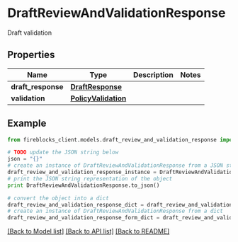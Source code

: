 # DraftReviewAndValidationResponse

Draft validation

## Properties

Name | Type | Description | Notes
------------ | ------------- | ------------- | -------------
**draft_response** | [**DraftResponse**](DraftResponse.md) |  | 
**validation** | [**PolicyValidation**](PolicyValidation.md) |  | 

## Example

```python
from fireblocks_client.models.draft_review_and_validation_response import DraftReviewAndValidationResponse

# TODO update the JSON string below
json = "{}"
# create an instance of DraftReviewAndValidationResponse from a JSON string
draft_review_and_validation_response_instance = DraftReviewAndValidationResponse.from_json(json)
# print the JSON string representation of the object
print DraftReviewAndValidationResponse.to_json()

# convert the object into a dict
draft_review_and_validation_response_dict = draft_review_and_validation_response_instance.to_dict()
# create an instance of DraftReviewAndValidationResponse from a dict
draft_review_and_validation_response_form_dict = draft_review_and_validation_response.from_dict(draft_review_and_validation_response_dict)
```
[[Back to Model list]](../README.md#documentation-for-models) [[Back to API list]](../README.md#documentation-for-api-endpoints) [[Back to README]](../README.md)


